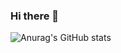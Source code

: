 ### Hi there 👋


![Anurag's GitHub stats](https://github-readme-stats.vercel.app/api?username=glauberdeyvisonjs&theme=radical)
<!--
**glauberdeyvisonjs/glauberdeyvisonjs** is a ✨ _special_ ✨ repository because its `README.md` (this file) appears on your GitHub profile.

Here are some ideas to get you started:

- 🔭 I’m currently working on ...
- 🌱 I’m currently learning ...
- 👯 I’m looking to collaborate on ...
- 🤔 I’m looking for help with ...
- 💬 Ask me about ...
- 📫 How to reach me: ...
- 😄 Pronouns: ...
- ⚡ Fun fact: ...
-->
